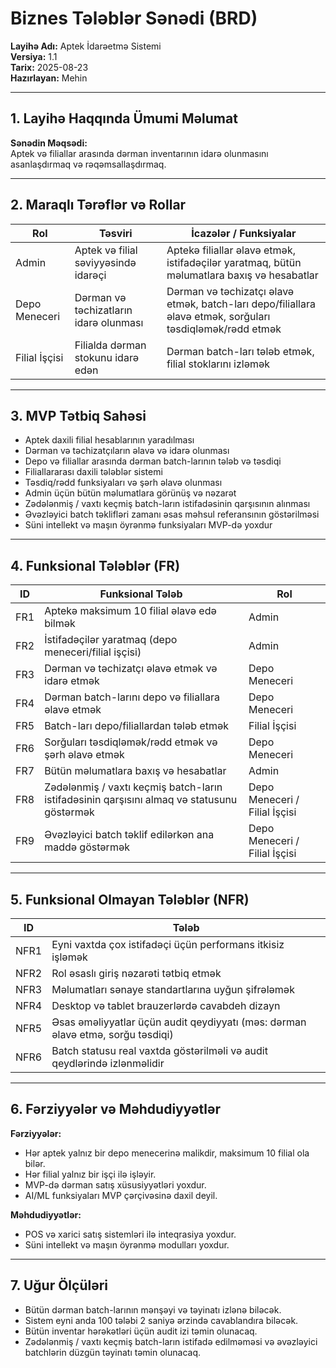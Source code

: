 # Biznes Tələblər Sənədi (BRD)

**Layihə Adı:** Aptek İdarəetmə Sistemi  
**Versiya:** 1.1  
**Tarix:** 2025-08-23  
**Hazırlayan:** Mehin

---

## 1. Layihə Haqqında Ümumi Məlumat
**Sənədin Məqsədi:**  
Aptek və filiallar arasında dərman inventarının idarə olunmasını asanlaşdırmaq və rəqəmsallaşdırmaq.

---

## 2. Maraqlı Tərəflər və Rollar

| Rol             | Təsviri                        | İcazələr / Funksiyalar |
|-----------------|--------------------------------|-----------------------|
| Admin           | Aptek və filial səviyyəsində idarəçi | Aptekə filiallar əlavə etmək, istifadəçilər yaratmaq, bütün məlumatlara baxış və hesabatlar |
| Depo Meneceri   | Dərman və təchizatların idarə olunması | Dərman və təchizatçı əlavə etmək, batch-ları depo/filiallara əlavə etmək, sorğuları təsdiqləmək/rədd etmək |
| Filial İşçisi   | Filialda dərman stokunu idarə edən | Dərman batch-ları tələb etmək, filial stoklarını izləmək |

---

## 3. MVP Tətbiq Sahəsi
- Aptek daxili filial hesablarının yaradılması  
- Dərman və təchizatçıların əlavə və idarə olunması  
- Depo və filiallar arasında dərman batch-larının tələb və təsdiqi  
- Filiallararası daxili tələblər sistemi  
- Təsdiq/rədd funksiyaları və şərh əlavə olunması  
- Admin üçün bütün məlumatlara görünüş və nəzarət  
- Zədələnmiş / vaxtı keçmiş batch-ların istifadəsinin qarşısının alınması  
- Əvəzləyici batch təklifləri zamanı əsas məhsul referansının göstərilməsi  
- Süni intellekt və maşın öyrənmə funksiyaları MVP-də yoxdur  

---

## 4. Funksional Tələblər (FR)

| ID   | Funksional Tələb                                | Rol                            |
|------|-------------------------------------------------|--------------------------------|
| FR1  | Aptekə maksimum 10 filial əlavə edə bilmək     | Admin                          |
| FR2  | İstifadəçilər yaratmaq (depo meneceri/filial işçisi) | Admin                     |
| FR3  | Dərman və təchizatçı əlavə etmək və idarə etmək | Depo Meneceri                 |
| FR4  | Dərman batch-larını depo və filiallara əlavə etmək | Depo Meneceri                |
| FR5  | Batch-ları depo/filiallardan tələb etmək       | Filial İşçisi                  |
| FR6  | Sorğuları təsdiqləmək/rədd etmək və şərh əlavə etmək | Depo Meneceri               |
| FR7  | Bütün məlumatlara baxış və hesabatlar          | Admin                          |
| FR8  | Zədələnmiş / vaxtı keçmiş batch-ların istifadəsinin qarşısını almaq və statusunu göstərmək | Depo Meneceri / Filial İşçisi |
| FR9  | Əvəzləyici batch təklif edilərkən ana maddə göstərmək | Depo Meneceri / Filial İşçisi |

---

## 5. Funksional Olmayan Tələblər (NFR)

| ID   | Tələb |
|------|---------------------------------------------|
| NFR1 | Eyni vaxtda çox istifadəçi üçün performans itkisiz işləmək |
| NFR2 | Rol əsaslı giriş nəzarəti tətbiq etmək |
| NFR3 | Məlumatları sənaye standartlarına uyğun şifrələmək |
| NFR4 | Desktop və tablet brauzerlərdə cavabdeh dizayn |
| NFR5 | Əsas əməliyyatlar üçün audit qeydiyyatı (məs: dərman əlavə etmə, sorğu təsdiqi) |
| NFR6 | Batch statusu real vaxtda göstərilməli və audit qeydlərində izlənməlidir |

---

## 6. Fərziyyələr və Məhdudiyyətlər

**Fərziyyələr:**  
- Hər aptek yalnız bir depo menecerinə malikdir, maksimum 10 filial ola bilər.  
- Hər filial yalnız bir işçi ilə işləyir.  
- MVP-də dərman satış xüsusiyyətləri yoxdur.  
- AI/ML funksiyaları MVP çərçivəsinə daxil deyil.  

**Məhdudiyyətlər:**  
- POS və xarici satış sistemləri ilə inteqrasiya yoxdur.  
- Süni intellekt və maşın öyrənmə modulları yoxdur.  

---

## 7. Uğur Ölçüləri
- Bütün dərman batch-larının mənşəyi və təyinatı izlənə biləcək.  
- Sistem eyni anda 100 tələbi 2 saniyə ərzində cavablandıra biləcək.  
- Bütün inventar hərəkətləri üçün audit izi təmin olunacaq.  
- Zədələnmiş / vaxtı keçmiş batch-ların istifadə edilməməsi və əvəzləyici batchlərin düzgün təyinatı təmin olunacaq.  
